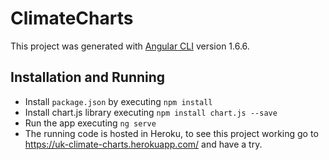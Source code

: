 # ClimateCharts

This project was generated with [Angular CLI](https://github.com/angular/angular-cli) version 1.6.6.

## Installation and Running
- Install `package.json` by executing `npm install`
- Install  chart.js library executing `npm install chart.js --save `
- Run the app executing `ng serve`
- The running code is hosted in Heroku, to see this project working go to https://uk-climate-charts.herokuapp.com/ and have a try.
